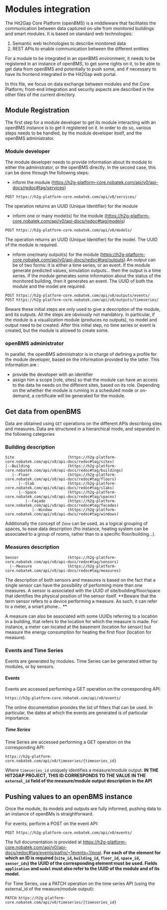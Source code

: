 # Modules integration

The Hit2Gap Core Platform (openBMS) is a middleware that facilitates the communication between data captured on-site from monitored buildings and smart modules.
It is based on standard web technologies:

1. Semantic web technologies to describe monitored data
2. REST APIs to enable communication between the different entities

For a module to be integrated in an openBMS environment, it needs to be registered in an instance of openBMS, to get some rights on it, to be able to get data from openBMS and potentially to push some, and if necessary to have its frontend integrated in the Hit2Gap web portal.

In this file, we focus on data exchange between modules and the Core Platform; front-end integration and security aspects are described in the other files of the current directory.

## Module Registration

The first step for a module developer to get its module interacting with an openBMS instance is to get it registered on it. In order to do so, various steps needs to be handled, by the module developer itself, and the openBMS administrator.

### Module developer

The module developer needs to provide information about its module to either the administrator, or the openBMS directly.
In the second case, this can be done through the following steps:

* inform the module (https://h2g-platform-core.nobatek.com/api/v0/api-docs/redoc#tag/services)
```
POST https://h2g-platform-core.nobatek.com/api/v0/services/ 
```
The operation returns an UUID (Unique Identifier) for the module

* inform one or many model(s) for the module (https://h2g-platform-core.nobatek.com/api/v0/api-docs/redoc#tag/models)
```
POST https://h2g-platform-core.nobatek.com/api/v0/models/
```
The operation returns an UUID (Unique Identifier) for the model. The UUID of the module is required.

* inform one/many output(s) for the module (https://h2g-platform-core.nobatek.com/api/v0/api-docs/redoc#tag/outputs)
An output can be of two forms: it is either a time series, or an event. If the module generate predicted values, simulation outputs... then the output is a time series. If the module generates some information about the status of the monitored building, then it generates an event.
The UUID of both the module and the model are required.
```
POST https://h2g-platform-core.nobatek.com/api/v0/outputs/events/
POST https://h2g-platform-core.nobatek.com/api/v0/outputs/timeseries/
```

Beware these initial steps are only used to give a description of the module, and its outputs. All the steps are obviously not mandatory. In particular, if the module is a visualization module (produces no outputs), no model and output need to be created.
After this initial step, no time series or event is created, but the module is allowed to create some.

### openBMS administrator

In parallel, the openBMS administrator is in charge of defining a profile for the module developer, based on the information provided by the latter. This information are :
- provide the developer with an identifier
- assign him a scope [role, sites] so that the module can have an access to the data he needs on the different sites, based on its role.
Depending on the whether the module is running in a scheduled mode or on-demand, a certificate will be generated for the module.

## Get data from openBMS

Data are obtained using ```GET``` operations on the different APIs describing sites and measures. Data are structured in a hierarchical mode, and separated in the following categories

### Building description

```
Site                        (https://h2g-platform-core.nobatek.com/api/v0/api-docs/redoc#tag/sites)
|--Building                 (https://h2g-platform-core.nobatek.com/api/v0/api-docs/redoc#tag/buildings)
   |--Floor                 (https://h2g-platform-core.nobatek.com/api/v0/api-docs/redoc#tag/floors)
      |--Slab               (https://h2g-platform-core.nobatek.com/api/v0/api-docs/redoc#tag/slabs)
      |--Space              (https://h2g-platform-core.nobatek.com/api/v0/api-docs/redoc#tag/spaces)
         |--Façade          (https://h2g-platform-core.nobatek.com/api/v0/api-docs/redoc#tag/facades)
            |--Window       (https://h2g-platform-core.nobatek.com/api/v0/api-docs/redoc#tag/windows)
```
Additionally the concept of ```Zone``` can be used, as a logical grouping of spaces, to ease data description (fro instance, heating system can be associated to a group of rooms, rather than to a specific floor/building...).

### Measures description

```
Sensor                      (https://h2g-platform-core.nobatek.com/api/v0/api-docs/redoc#tag/sensors)
  |--Measure                (https://h2g-platform-core.nobatek.com/api/v0/api-docs/redoc#tag/measures)
```
The description of both sensors and measures is based on the fact that a single sensor can have the possibility of performing more than one measures.
A sensor is associated with the UUID of site/building/floor/space that identifies the physical position of the sensor itself.
**Beware that the term sensor refers to a device performing a measure. As such, it can refer to a meter, a smart phone... **

A measure can also be associated with some UUIDs referring to a location in a building, that refers to the location for which the measure is made.
For instance, a meter can located at the basement (location for sensor) but measure the energy consumption for heating the first floor (location for measure).

### Events and Time Series

Events are generated by modules. Time Series can be generated either by modules, or by sensors.

#### Events

Events are accessed performing a GET operation on the corresponding API:
```
https://h2g-platform-core.nobatek.com/api/v0/events/
```
The online documentation provides the list of filters that can be used. In particular, the dates at which the events are generated is of particular importance.

##### Time Series

Time Series are accessed performing a GET operation on the corresponding API:
```
https://h2g-platform-core.nobatek.com/api/v0/timeseries/{timeseries_id}
```
Where ```timeseries_id``` uniquely identifies a measure/module output.
**IN THE HIT2GAP PROJECT, THIS ID CORRESPONDS TO THE VALUE IN THE ```external_id``` field of the measure/module output description in the API**

## Pushing values to an openBMS instance

Once the module, its models and outputs are fully informed, pushing data to an instance of openBMs is straightforward.

For events, perform a POST on the event API:
```
POST https://h2g-platform-core.nobatek.com/api/v0/events/
```
The full documentation is provided at https://h2g-platform-core.nobatek.com/api/v0/api-docs/redoc#tag/events/paths/~1events~1/post.
**For each of the element for which an ID is required (```site_id```, ```building_id```, ```floor_id```, ```space_id```, ```sensor_ids```) the UUID of the corresponding element must be used.
Fields ```application``` and ```model``` must also refer to the UUID of the module and of its model.**

For Time Series, use a PATCH operation on the time series API (using the external_id of the measure/module output):
```
PATCH https://h2g-platform-core.nobatek.com/api/v0/timeseries/{timeseries_id}
```



